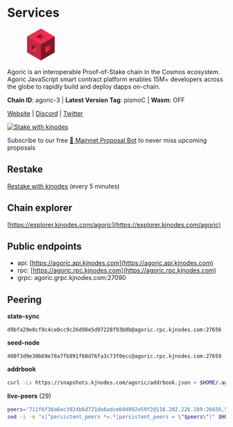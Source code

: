 # Services

<figure><img src="https://raw.githubusercontent.com/kj89/cosmos-images/main/logos/agoric.png" alt=""><figcaption></figcaption></figure>

Agoric is an interoperable Proof-of-Stake chain in the Cosmos ecosystem.  Agoric JavaScript smart contract platform enables 15M+ developers across the  globe to rapidly build and deploy dapps on-chain.

**Chain ID**: agoric-3 | **Latest Version Tag**: pismoC | **Wasm**: OFF

[Website](https://agoric.com) | [Discord](https://discord.com/invite/qDW8DRes4s) | [Twitter](https://twitter.com/agoric)

[![Stake with kjnodes](https://i.ibb.co/cr44Q8j/button-stake-with-kjnodes.png)](https://restake.app/agoric/agoricvaloper1ku5sm2twlsywdrp4wz3kfwgyrtqtp0lpr3nvk8)

Subscribe to our free [🤖 Mainnet Proposal Bot](https://t.me/kjnodes_proposal_bot) to never miss upcoming proposals

## Restake

[Restake with kjnodes](https://restake.app/agoric/agoricvaloper1ku5sm2twlsywdrp4wz3kfwgyrtqtp0lpr3nvk8) (every 5 minutes)
## Chain explorer
[https://explorer.kjnodes.com/agoric](https://explorer.kjnodes.com/agoric)

## Public endpoints

* api: [https://agoric.api.kjnodes.com](https://agoric.api.kjnodes.com)
* rpc: [https://agoric.rpc.kjnodes.com](https://agoric.rpc.kjnodes.com)
* grpc: agoric.grpc.kjnodes.com:27090

## Peering

**state-sync**

```text
d9bfa29e0cf9c4ce0cc9c26d98e5d97228f93b0b@agoric.rpc.kjnodes.com:27656
```

**seed-node**

```text
400f3d9e30b69e78a7fb891f60d76fa3c73f0ecc@agoric.rpc.kjnodes.com:27659
```

**addrbook**
```bash
curl -Ls https://snapshots.kjnodes.com/agoric/addrbook.json > $HOME/.agoric/config/addrbook.json
```

**live-peers** (29)
```bash
peers="711f6f36a6ec3924b6d721de6adce604092e59f2@116.202.226.169:26656,506f9bca6ce2f29a2556427f90693a8ee1b100ff@178.128.238.183:26060,0464c8dded70d01f5ab50a8d6047a6b27ddf2ccd@84.244.95.232:26656,63bd6649f80362ce513027d99ef32c826fdbd259@45.9.62.136:26656,d9bfa29e0cf9c4ce0cc9c26d98e5d97228f93b0b@65.109.88.38:27656,f095bb53006ebddcbbf29c8df70dddcba6419e36@142.93.145.13:26656,0837c0dac0bb15e79e64207bb0fa5a9a6fa42ad4@178.62.116.62:26656,37933cb8069e22554e454294d529eddb0fdae145@52.56.185.212:26656,6ab5521047ae8e7bb0273a90029a6d445eb1a0a1@135.181.113.227:2206,81024f7597b22dd841613cac76a219d25a4533fe@13.215.217.74:26656,15f63de308337b66d8918ffaa74c6e956991bee9@138.201.120.161:28357,e759de7a872eff293ab1316a0745eb5fdd5614f3@88.217.142.187:26656,ca4c3b9d0cf78d934a3b972c328db2e4a9a66c42@64.32.40.114:26656,0f642db2770d4dd3e0d030b2f14f1365e40f3b38@82.100.58.101:26657,98d989f486d42ec75203f918495c420ca9665514@34.122.28.103:26656,cccbc2151821e498e03a3a3df9115618571262a7@35.215.1.238:26656,a38a30c1dd31f63be2befd40b82964b215c3c288@165.22.251.28:26656,ebc272824924ea1a27ea3183dd0b9ba713494f83@195.3.220.135:27106,9e673680df593d841b0e09c49f87409654d84ae9@95.217.202.49:37656,d56af8cb0716909f9b804e7dec8c1d34ae4eed16@65.108.142.81:26676,cf6854b4615508d264ad4404061b083aa70ce9c8@34.72.229.79:26656,e70955351f601ea5be9a9bf41032949a777f31b3@207.244.255.229:10003,0861af66b3f637db967120d690758ee08222794c@75.119.148.118:36656,8346a2f94b41b8f0d43c49e37ca2ffc9855936b7@34.123.255.69:26656,9ed68bef54712b46713ac755ab7a6e7ad30694ef@192.99.44.79:14456,4dfada1eaf19505734492171403a3c3c3648ba57@34.66.30.56:26656,fedcd728e46924ba423556dc13500581d4338673@35.234.64.178:26656,7dbf60aa5851b7d7ba12673d7dcc71d6013fca8e@34.27.45.204:26656,b8701af626159c0aac2d47b6009ce22988c32813@14.224.158.246:26656"
sed -i -e "s|^persistent_peers *=.*|persistent_peers = \"$peers\"|" $HOME/.agoric/config/config.toml
```
